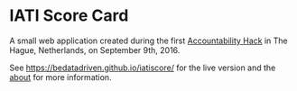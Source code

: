 
# IATI Score Card 

A small web application created during the first [Accountability Hack](https://www.accountabilityhack.nl) in The Hague, Netherlands, on September 9th, 2016.

See https://bedatadriven.github.io/iatiscore/ for the live version and the [about](https://bedatadriven.github.io/iatiscore/about.html) for more information.

